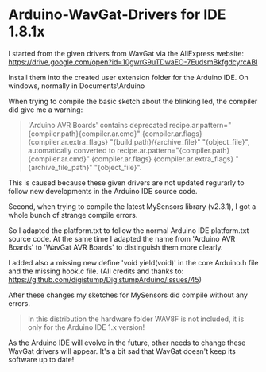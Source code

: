 # Arduino-WavGat-Drivers for IDE 1.8.1x

I started from the given drivers from WavGat via the AliExpress website: https://drive.google.com/open?id=10gwrG9uTDwaEO-7EudsmBkfgdcyrcABI

Install them into the created user extension folder for the Arduino IDE. On windows, normally in Documents\Arduino

When trying to compile the basic sketch about the blinking led, the compiler did give me a warning:

> 'Arduino AVR Boards' contains deprecated recipe.ar.pattern="{compiler.path}{compiler.ar.cmd}" {compiler.ar.flags} {compiler.ar.extra_flags} "{build.path}/{archive_file}" "{object_file}", automatically converted to recipe.ar.pattern="{compiler.path}{compiler.ar.cmd}" {compiler.ar.flags} {compiler.ar.extra_flags} "{archive_file_path}" "{object_file}". 

This is caused because these given drivers are not updated regurarly to follow new developments in the Arduino IDE source code.

Second, when trying to compile the latest MySensors library (v2.3.1), I got a whole bunch of strange compile errors.

So I adapted the platform.txt to follow the normal Arduino IDE platform.txt source code.
At the same time I adapted the name from 'Arduino AVR Boards' to 'WavGat AVR Boards' to distinguish them more clearly.

I added also a missing new define 'void yield(void)' in the core Arduino.h file and the missing hook.c file.
(All credits and thanks to: https://github.com/digistump/DigistumpArduino/issues/45)

After these changes my sketches for MySensors did compile without any errors.

> In this distribution the hardware folder WAV8F is not included, it is only for the Arduino IDE 1.x version!

As the Arduino IDE will evolve in the future, other needs to change these WavGat drivers will appear.
It's a bit sad that WavGat doesn't keep its software up to date!
